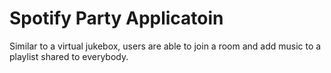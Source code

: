 # Spotify Party Applicatoin

Similar to a virtual jukebox, users are able to join a room and add music to a playlist shared to everybody.

